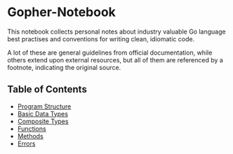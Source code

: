 # Gopher-Notebook

This notebook collects personal notes about industry valuable Go language best practises and conventions for writing
clean, idiomatic code.

A lot of these are general guidelines from official documentation, while others extend upon external resources, but all
of them are referenced by a footnote, indicating the original source.

## Table of Contents

- [Program Structure](notes/program-structure.md)
- [Basic Data Types](notes/basic-data-types.md)
- [Composite Types](notes/composite-types.md)
- [Functions](notes/functions.md)
- [Methods](notes/methods.md)
- [Errors](notes/errors.md)